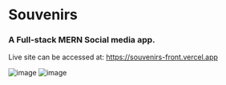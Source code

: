 # Souvenirs
### A Full-stack MERN Social media app.
Live site can be accessed at: https://souvenirs-front.vercel.app

![image](https://user-images.githubusercontent.com/120133552/232486819-fc4ced4b-d28d-4f53-b2aa-9a75b45b29b3.png)
![image](https://user-images.githubusercontent.com/120133552/232487354-2b114c14-7311-4b02-9e6d-cc34479c5b72.png)

